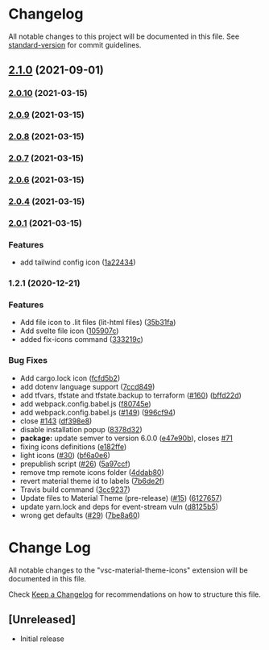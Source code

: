 # Changelog

All notable changes to this project will be documented in this file. See [standard-version](https://github.com/conventional-changelog/standard-version) for commit guidelines.

## [2.1.0](https://github.com/material-theme/vsc-material-theme-icons/compare/v2.0.10...v2.1.0) (2021-09-01)

### [2.0.10](https://github.com/material-theme/vsc-material-theme-icons/compare/v2.0.9...v2.0.10) (2021-03-15)

### [2.0.9](https://github.com/material-theme/vsc-material-theme-icons/compare/v2.0.8...v2.0.9) (2021-03-15)

### [2.0.8](https://github.com/material-theme/vsc-material-theme-icons/compare/v2.0.7...v2.0.8) (2021-03-15)

### [2.0.7](https://github.com/material-theme/vsc-material-theme-icons/compare/v2.0.6...v2.0.7) (2021-03-15)

### [2.0.6](https://github.com/material-theme/vsc-material-theme-icons/compare/v2.0.5...v2.0.6) (2021-03-15)

### [2.0.4](https://github.com/material-theme/vsc-material-theme-icons/compare/v2.0.3...v2.0.4) (2021-03-15)

### [2.0.1](https://github.com/material-theme/vsc-material-theme-icons/compare/v1.2.2...v2.0.1) (2021-03-15)


### Features

* add tailwind config icon ([1a22434](https://github.com/material-theme/vsc-material-theme-icons/commit/1a224345522b40096b5507302d34800a01d6c49f))

### 1.2.1 (2020-12-21)


### Features

* Add file icon to .lit files (lit-html files) ([35b31fa](https://github.com/material-theme/vsc-material-theme-icons/commit/35b31fa2fa697391f544fd07c534059fdca084e0))
* Add svelte file icon ([105907c](https://github.com/material-theme/vsc-material-theme-icons/commit/105907cd65d7255509d5e7371abd7351d0e01858))
* added fix-icons command ([333219c](https://github.com/material-theme/vsc-material-theme-icons/commit/333219c640ee077176be657cf50b0b17dfac65da))


### Bug Fixes

* Add cargo.lock icon ([fcfd5b2](https://github.com/material-theme/vsc-material-theme-icons/commit/fcfd5b2136540eea57172c9a73adf64b56b9de50))
* add dotenv language support ([7ccd849](https://github.com/material-theme/vsc-material-theme-icons/commit/7ccd8496827e6ee54486741bce29b3fa2c6fae57))
* add tfvars, tfstate and tfstate.backup to terraform ([#160](https://github.com/material-theme/vsc-material-theme-icons/issues/160)) ([bffd22d](https://github.com/material-theme/vsc-material-theme-icons/commit/bffd22d5a378257d5c8a187f29d271b4d78ecb7f))
* add webpack.config.babel.js ([f80745e](https://github.com/material-theme/vsc-material-theme-icons/commit/f80745ead2665c5cd0552699e3914c8ea61d38cc))
* add webpack.config.babel.js ([#149](https://github.com/material-theme/vsc-material-theme-icons/issues/149)) ([996cf94](https://github.com/material-theme/vsc-material-theme-icons/commit/996cf94dccdec54ea0c238e5dceb8f4c866949ac))
* close [#143](https://github.com/material-theme/vsc-material-theme-icons/issues/143) ([df398e8](https://github.com/material-theme/vsc-material-theme-icons/commit/df398e89b803fe25a1eec5dbf130c1441136d54f))
* disable installation popup ([8378d32](https://github.com/material-theme/vsc-material-theme-icons/commit/8378d32ab4c0e1a6be4e2caf8bb9ef0a0d7b857e))
* **package:** update semver to version 6.0.0 ([e47e90b](https://github.com/material-theme/vsc-material-theme-icons/commit/e47e90bb6afe948ed9331fe0f87042a1a384e477)), closes [#71](https://github.com/material-theme/vsc-material-theme-icons/issues/71)
* fixing icons definitions ([e182ffe](https://github.com/material-theme/vsc-material-theme-icons/commit/e182ffe4f2dad29bd5f68966d4fd35f041f1d6be))
* light icons ([#30](https://github.com/material-theme/vsc-material-theme-icons/issues/30)) ([bf6a0e6](https://github.com/material-theme/vsc-material-theme-icons/commit/bf6a0e6a8198b7a8ecdb579dfa32dc49ac0f1abc))
* prepublish script ([#26](https://github.com/material-theme/vsc-material-theme-icons/issues/26)) ([5a97ccf](https://github.com/material-theme/vsc-material-theme-icons/commit/5a97ccf5a75ff9a7ebf3e1c5da32676ec0264fd4))
* remove tmp remote icons folder ([4ddab80](https://github.com/material-theme/vsc-material-theme-icons/commit/4ddab8003983f2bfe7629463735ae6adcb42fe48))
* revert material theme id to labels ([7b6de2f](https://github.com/material-theme/vsc-material-theme-icons/commit/7b6de2fa916dffde0194463b039dd6590b1f5078))
* Travis build command ([3cc9237](https://github.com/material-theme/vsc-material-theme-icons/commit/3cc92375d52a8b153a05dd79c2f851aaa6dbcbd7))
* Update files to Material Theme (pre-release) ([#15](https://github.com/material-theme/vsc-material-theme-icons/issues/15)) ([6127657](https://github.com/material-theme/vsc-material-theme-icons/commit/61276571bbbe36e99c33164b7619d964a20e242e))
* update yarn.lock and deps for event-stream vuln ([d8125b5](https://github.com/material-theme/vsc-material-theme-icons/commit/d8125b51980fc8675db67ce6e227b2a2dbdccf87))
* wrong get defaults ([#29](https://github.com/material-theme/vsc-material-theme-icons/issues/29)) ([7be8a60](https://github.com/material-theme/vsc-material-theme-icons/commit/7be8a60d0507cf80be77308232dcacc39037978d))

# Change Log
All notable changes to the "vsc-material-theme-icons" extension will be documented in this file.

Check [Keep a Changelog](http://keepachangelog.com/) for recommendations on how to structure this file.

## [Unreleased]
- Initial release